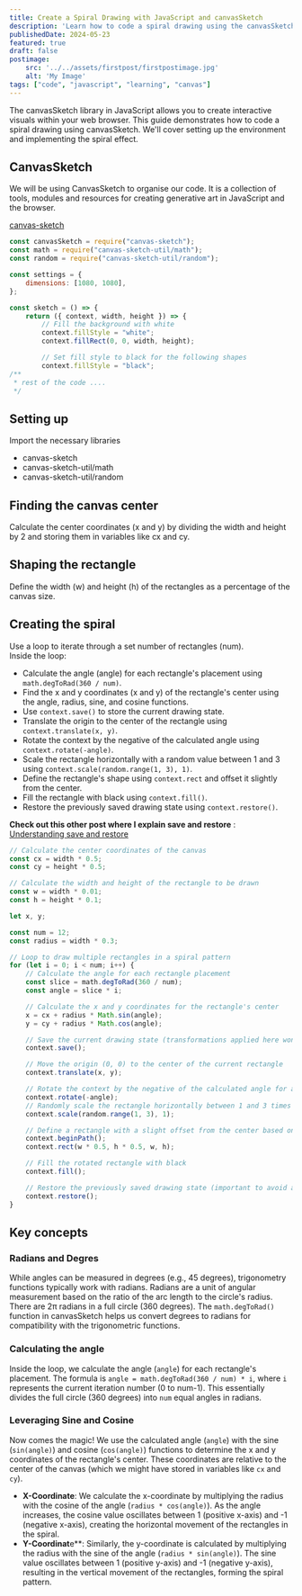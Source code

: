 ```yaml
---
title: Create a Spiral Drawing with JavaScript and canvasSketch
description: 'Learn how to code a spiral drawing using the canvasSketch library in JavaScript. This tutorial provides a step-by-step guide with explanations.'
publishedDate: 2024-05-23
featured: true
draft: false
postimage:
    src: '../../assets/firstpost/firstpostimage.jpg'
    alt: 'My Image'
tags: ["code", "javascript", "learning", "canvas"]
---
```


The canvasSketch library in JavaScript allows you to create interactive visuals within your web browser. This guide demonstrates how to code a spiral drawing using canvasSketch. We'll cover setting up the environment and implementing the spiral effect.

## CanvasSketch
We will be using CanvasSketch to organise our code. It is a collection of tools, modules and resources for creating generative art in JavaScript and the browser.  

[canvas-sketch](https://github.com/mattdesl/canvas-sketch "canvas-sketch")

```js
const canvasSketch = require("canvas-sketch");
const math = require("canvas-sketch-util/math");
const random = require("canvas-sketch-util/random");

const settings = {
    dimensions: [1080, 1080],
};

const sketch = () => {
    return ({ context, width, height }) => {
        // Fill the background with white
        context.fillStyle = "white";
        context.fillRect(0, 0, width, height);

        // Set fill style to black for the following shapes
        context.fillStyle = "black";
/**
 * rest of the code ....
 */
```

## Setting up
Import the necessary libraries
- canvas-sketch
- canvas-sketch-util/math
- canvas-sketch-util/random

## Finding the canvas center
Calculate the center coordinates (x and y) by dividing the width and height by 2 and storing them in variables like cx and cy.

## Shaping the rectangle
Define the width (w) and height (h) of the rectangles as a percentage of the canvas size.

## Creating the spiral
Use a loop to iterate through a set number of rectangles (num).  
Inside the loop:
- Calculate the angle (angle) for each rectangle's placement using `math.degToRad(360 / num)`.
- Find the x and y coordinates (x and y) of the rectangle's center using the angle, radius, sine, and cosine functions.
- Use `context.save()` to store the current drawing state.
- Translate the origin to the center of the rectangle using `context.translate(x, y)`.
- Rotate the context by the negative of the calculated angle using `context.rotate(-angle)`.
- Scale the rectangle horizontally with a random value between 1 and 3 using `context.scale(random.range(1, 3), 1)`.
- Define the rectangle's shape using `context.rect` and offset it slightly from the center.
- Fill the rectangle with black using `context.fill()`.
- Restore the previously saved drawing state using `context.restore()`.

**Check out this other post where I explain save and restore** :  [Understanding save and restore](/post/understanding-save-store)

```js
// Calculate the center coordinates of the canvas
const cx = width * 0.5;
const cy = height * 0.5;

// Calculate the width and height of the rectangle to be drawn
const w = width * 0.01;
const h = height * 0.1;

let x, y;

const num = 12;
const radius = width * 0.3;

// Loop to draw multiple rectangles in a spiral pattern
for (let i = 0; i < num; i++) {
    // Calculate the angle for each rectangle placement
    const slice = math.degToRad(360 / num);
    const angle = slice * i;

    // Calculate the x and y coordinates for the rectangle's center
    x = cx + radius * Math.sin(angle);
    y = cy + radius * Math.cos(angle);

    // Save the current drawing state (transformations applied here won't affect future elements)
    context.save();

    // Move the origin (0, 0) to the center of the current rectangle
    context.translate(x, y);

    // Rotate the context by the negative of the calculated angle for a spiral effect
    context.rotate(-angle);
    // Randomly scale the rectangle horizontally between 1 and 3 times its original size
    context.scale(random.range(1, 3), 1);

    // Define a rectangle with a slight offset from the center based on its width and height
    context.beginPath();
    context.rect(w * 0.5, h * 0.5, w, h);

    // Fill the rotated rectangle with black
    context.fill();

    // Restore the previously saved drawing state (important to avoid affecting subsequent rectangles)
    context.restore();
}
```

## Key concepts
### Radians and Degres
While angles can be measured in degrees (e.g., 45 degrees), trigonometry functions typically work with radians. Radians are a unit of angular measurement based on the ratio of the arc length to the circle's radius. There are 2π radians in a full circle (360 degrees). The `math.degToRad()` function in canvasSketch helps us convert degrees to radians for compatibility with the trigonometric functions.

### Calculating the angle
Inside the loop, we calculate the angle (`angle`) for each rectangle's placement. The formula is `angle = math.degToRad(360 / num) * i`, where `i` represents the current iteration number (0 to num-1). This essentially divides the full circle (360 degrees) into `num` equal angles in radians.

### Leveraging Sine and Cosine
Now comes the magic! We use the calculated angle (`angle`) with the sine (`sin(angle)`) and cosine (`cos(angle)`) functions to determine the x and y coordinates of the rectangle's center. These coordinates are relative to the center of the canvas (which we might have stored in variables like `cx` and `cy`).
- **X-Coordinate**: We calculate the x-coordinate by multiplying the radius with the cosine of the angle (`radius * cos(angle)`). As the angle increases, the cosine value oscillates between 1 (positive x-axis) and -1 (negative x-axis), creating the horizontal movement of the rectangles in the spiral.
- **Y-Coordinat**e**: Similarly, the y-coordinate is calculated by multiplying the radius with the sine of the angle (`radius * sin(angle)`). The sine value oscillates between 1 (positive y-axis) and -1 (negative y-axis), resulting in the vertical movement of the rectangles, forming the spiral pattern.

